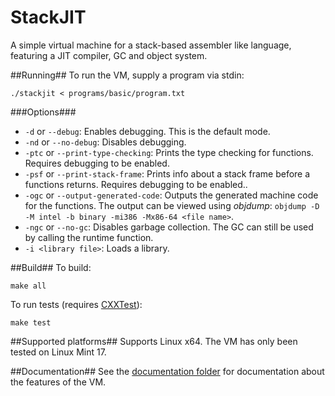 StackJIT
========
A simple virtual machine for a stack-based assembler like language, featuring a JIT compiler, GC and object system.

##Running##
To run the VM, supply a program via stdin:
```
./stackjit < programs/basic/program.txt
```

###Options###
* `-d` or `--debug`: Enables debugging. This is the default mode.
* `-nd` or `--no-debug`: Disables debugging.
* `-ptc` or `--print-type-checking`: Prints the type checking for functions. Requires debugging to be enabled.
* `-psf` or `--print-stack-frame`: Prints info about a stack frame before a functions returns. Requires debugging to be enabled..
* `-ogc` or `--output-generated-code`: Outputs the generated machine code for the functions. The output can be viewed using _objdump_: `objdump -D -M intel -b binary -mi386 -Mx86-64 <file name>`.
* `-ngc` or `--no-gc`: Disables garbage collection. The GC can still be used by calling the runtime function.
* `-i <library file>`: Loads a library.

##Build##
To build:
```
make all
```
To run tests (requires [CXXTest](http://cxxtest.com/)):
```
make test
```

##Supported platforms##
Supports Linux x64. The VM has only been tested on Linux Mint 17.

##Documentation##
See the [documentation folder](https://github.com/svenslaggare/StackJIT/tree/master/documentation) for documentation about the features of the VM.
